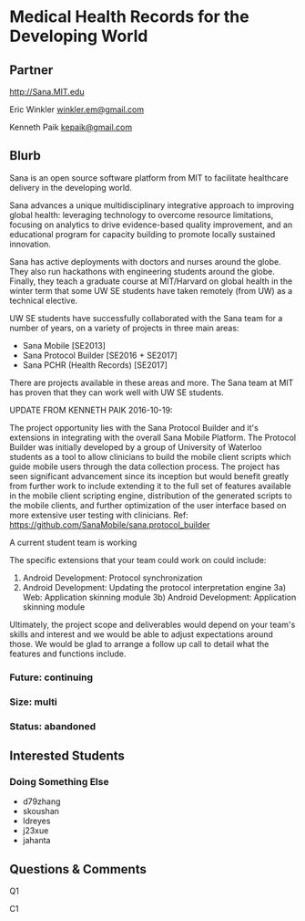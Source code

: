 # Medical Health Records for the Developing World

## Partner

http://Sana.MIT.edu

Eric Winkler
winkler.em@gmail.com

Kenneth Paik
kepaik@gmail.com


## Blurb

Sana is an open source software platform from MIT to facilitate
healthcare delivery in the developing world.

Sana advances a unique multidisciplinary integrative approach to
improving global health: leveraging technology to overcome resource
limitations, focusing on analytics to drive evidence-based quality
improvement, and an educational program for capacity building to
promote locally sustained innovation.

Sana has active deployments with doctors and nurses around the globe.
They also run hackathons with engineering students around the globe.
Finally, they teach a graduate course at MIT/Harvard on global health
in the winter term that some UW SE students have taken remotely (from
UW) as a technical elective.

UW SE students have successfully collaborated with the Sana team for a
number of years, on a variety of projects in three main areas:

* Sana Mobile [SE2013]
* Sana Protocol Builder [SE2016 + SE2017]
* Sana PCHR (Health Records) [SE2017]

There are projects available in these areas and more. The Sana team at
MIT has proven that they can work well with UW SE students.

UPDATE FROM KENNETH PAIK 2016-10-19:

The project opportunity lies with the Sana Protocol Builder and it's extensions in integrating with the overall Sana Mobile Platform. The Protocol Builder was initially developed by a group of University of Waterloo students as a tool to allow clinicians to build the mobile client scripts which guide mobile users through the data collection process. The project has seen significant advancement since its inception but would benefit greatly from further work to include extending it to the full set of features available in the mobile client scripting engine, distribution of the generated scripts to the mobile clients, and further optimization of the user interface based on more extensive user testing with clinicians. Ref: https://github.com/SanaMobile/sana.protocol_builder

A current student team is working

The specific extensions that your team could work on could include:
1) Android Development: Protocol synchronization
2) Android Development: Updating the protocol interpretation engine
3a) Web: Application skinning module
3b) Android Development: Application skinning module

Ultimately, the project scope and deliverables would depend on your team's skills and interest and we would be able to adjust expectations around those.
We would be glad to arrange a follow up call to detail what the features and functions include.



### Future: continuing
### Size: multi
### Status: abandoned

## Interested Students

### Doing Something Else
* d79zhang
* skoushan
* ldreyes
* j23xue
* jahanta

## Questions & Comments

Q1

C1
